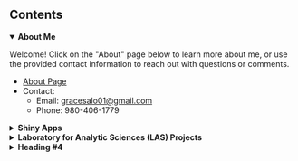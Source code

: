 <h2>Contents</h2>

<details open>
<summary><b>About Me</b></summary>
<p>

Welcome! Click on the "About" page below to learn more about me, or use the provided contact information to reach out with questions or comments.

+ [About Page](about.md)
+ Contact:
  + Email: gracesalo01@gmail.com
  + Phone: 980-406-1779
</p>
</details>


<details>
<summary><b>Shiny Apps</b></summary>
<p>

+ [Bechdel Test RShiny App](https://gracesalo.shinyapps.io/bechdel_test/)
+ next shiny app #1
+ next shiny app #2
</p>
</details>


<details>
<summary><b>Laboratory for Analytic Sciences (LAS) Projects</b></summary>
<br>
The Laboratory for Analytic Sciences is a research collaboration between the National Security Agency (NSA) and NC State University. As an intern, I worked with Pew Data .. ......, and researched trust in the NSA Analyst reporting space, including compiling a literature review, writing a blog post, and creating an accessible poster.  
<br></br>

After I wrote this blog post, it was posted to the "highside", a colloquial name for the restricted-access webpage for NSA Analysts to securely share information within the NSA intelligence community.
+ [Trust Guide Blog Post](Grace_Salo_Blog_Post.pdf)

A non-research accessible poster summarizing my research into the dynamic of trust within NSA Analyst Reporting.
+ [Trust Guide Poster](https://bit.ly/trustguide)

For my final intern presentation, I chose to share a synopsis of my trust-related research.  
+ [Trust Guide Presentation Video](Grace_Salo_Trust_Project.mp4)
</details>
 
 
<details>
<summary><b>Heading #4</b></summary>
<br> 

- [page one](page1.md)
</details>
